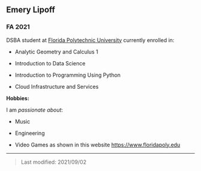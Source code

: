 ## Emery Lipoff

### FA 2021 

DSBA student at [Florida Polytechnic University](https://www.floridapoly.edu) currently enrolled in: 

- Analytic Geometry and Calculus 1

- Introduction to Data Science

- Introduction to Programming Using Python

- Cloud Infrastructure and Services

**Hobbies:**

I am _passionate about_: 

- Music

- Engineering

- Video Games as shown in this website <https://www.floridapoly.edu>

***

> Last modified: 2021/09/02